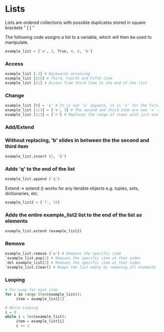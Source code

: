 # Lists

Lists are ordered collections with possible duplicates stored in square brackets " [ ] "

The following code assigns a list to a variable, which will then be used to manipulate.

```python
example_list = ['a', 1, True, 4, 6, 'b']
```

### Access

```python
example_list [-1] # Backwards accessing
example_list [2:5] # Third, Fourth and Fifth item 
example_list [2:] # Access from third time to the end of the list
```

### Change

```python
example_list [0] = 'c' # It is not 'a' anymore, it is 'c' for the first element
example_list [1:3] = ['x', 3] # The second and third item are now 'x' and 3
example_list [1:3] = ['r'] # Replaces the range of items with just one item 'r'
```

### Add/Extend

### Without replacing, 'b' slides in between the the second and third item
```python
example_list.insert (2, 'b')
```

### Adds 'q' to the end of the list
```python
example_list.append ('q')
```

Extend -> extend () works for any iterable objects e.g. tuples, sets, dictionaries, etc.

```python
example_list2 = ['l', 10]
```
### Adds the entire example_list2 list to the end of the list as elements
```python
example_list.extend (example_list2)
```

### Remove

```python
example_list.remove ('a') # Removes the specific item
`example_list.pop(1) # Removes the specific item at that index
`del example_list[2] # Removes the specific item at that index
`example_list.clear() # Keeps the list empty by removing all elements
```

### Looping

```python
# For-Loop for each item
for i in range (len(example_list)):
     item = example_list[1]

# While Looping
i = 0
while i < len(example_list):
     item = example_list[i]
     i += 1
```